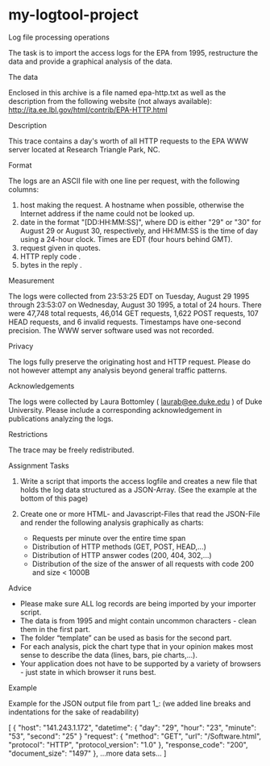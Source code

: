 # my-logtool-project

Log file processing operations

The task is to import the access logs for the EPA from 1995, restructure the data and provide a graphical analysis of the data.


The data 

Enclosed in this archive is a file named epa-http.txt as well as the description from the following website (not always available): http://ita.ee.lbl.gov/html/contrib/EPA-HTTP.html 

Description 

This trace contains a day's worth of all HTTP requests to the EPA WWW server located at Research Triangle Park, NC. 

Format

The logs are an ASCII file with one line per request, with the following columns:
1. host making the request. A hostname when possible, otherwise the Internet address if the name could not be looked up.
2. date in the format "[DD:HH:MM:SS]", where DD is either "29" or "30" for August 29 or August 30, respectively, and HH:MM:SS is the time of day using a 24-hour clock. Times are EDT (four hours behind GMT).
3. request given in quotes.
4. HTTP reply code .
5. bytes in the reply .

Measurement

The logs were collected from 23:53:25 EDT on Tuesday, August 29 1995 through 23:53:07 on Wednesday, August 30 1995, a total of 24 hours. There were 47,748 total requests, 46,014 GET requests, 1,622 POST requests, 107 HEAD requests, and 6 invalid requests. Timestamps have one-second precision. The WWW server software used was not recorded.

Privacy

The logs fully preserve the originating host and HTTP request. Please do not however attempt any analysis beyond general traffic patterns.

Acknowledgements

The logs were collected by Laura Bottomley ( laurab@ee.duke.edu ) of Duke University. Please include a corresponding acknowledgement in publications analyzing the logs.

Restrictions

The trace may be freely redistributed.



Assignment Tasks

1. Write a script that imports the access logfile and creates a new file that holds the log data structured as a JSON-Array. (See the example at the bottom of this page)

2. Create one or more HTML- and Javascript-Files that read the JSON-File and render the following analysis graphically as charts:
    - Requests per minute over the entire time span
    - Distribution of HTTP methods (GET, POST, HEAD,...)
    - Distribution of HTTP answer codes (200, 404, 302,...)
    - Distribution of the size of the answer of all requests with code 200 and size < 1000B


Advice
- Please make sure ALL log records are being imported by your importer script.
- The data is from 1995 and might contain uncommon characters - clean them in the first part.
- The folder “template” can be used as basis for the second part.
- For each analysis, pick the chart type that in your opinion makes most sense to describe the data (lines, bars, pie charts,...).
- Your application does not have to be supported by a variety of browsers - just state in which browser it runs best.

Example

Example for the JSON output file from part 1_: (we added line breaks and indentations for the sake of readability) 

[
  {
    "host": "141.243.1.172",
    "datetime": {
      "day": "29", 
      "hour": "23", 
      "minute": "53", 
      "second": "25" }
    "request": {
      "method": "GET",
      "url": "/Software.html",
      "protocol": "HTTP",
      "protocol_version": "1.0" 
    }, 
    "response_code": "200",
    "document_size": "1497" 
  },
  ...more data sets... 
]
